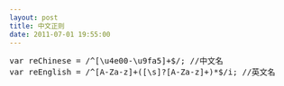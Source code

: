 ```yaml
---
layout: post
title: 中文正则
date: 2011-07-01 19:55:00
---
```

<div class="cnblogs_Highlighter">
<pre class="brush:javascript;gutter:true;">var reChinese = /^[\u4e00-\u9fa5]+$/; //中文名
var reEnglish = /^[A-Za-z]+([\s]?[A-Za-z]+)*$/i; //英文名
</pre>
</div>